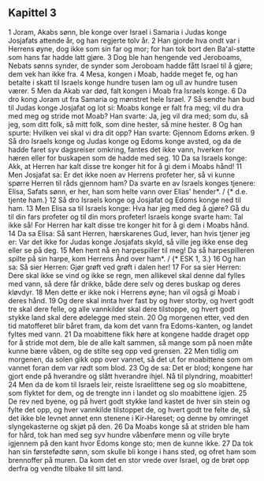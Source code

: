 ## Kapittel 3

1 Joram, Akabs sønn, ble konge over Israel i Samaria i Judas konge Josjafats attende år, og han regjerte tolv år.
2 Han gjorde hva ondt var i Herrens øyne, dog ikke som sin far og mor; for han tok bort den Ba'al-støtte som hans far hadde latt gjøre.
3 Dog ble han hengende ved Jeroboams, Nebats sønns synder, de synder som Jeroboam hadde fått Israel til å gjøre; dem vek han ikke fra.
4 Mesa, kongen i Moab, hadde meget fe, og han betalte i skatt til Israels konge hundre tusen lam og ull av hundre tusen værer.
5 Men da Akab var død, falt kongen i Moab fra Israels konge.
6 Da dro kong Joram ut fra Samaria og mønstret hele Israel.
7 Så sendte han bud til Judas konge Josjafat og lot si: Moabs konge er falt fra meg; vil du dra med meg og stride mot Moab? Han svarte: Ja, jeg vil dra med; som du, så jeg, som ditt folk, så mitt folk, som dine hester, så mine hester.
8 Og han spurte: Hvilken vei skal vi dra dit opp? Han svarte: Gjennom Edoms ørken.
9 Så dro Israels konge og Judas konge og Edoms konge avsted, og da de hadde faret syv dagsreiser omkring, fantes det ikke vann, hverken for hæren eller for buskapen som de hadde med seg.
10 Da sa Israels konge: Akk, at Herren har kalt disse tre konger hit for å gi dem i Moabs hånd!
11 Men Josjafat sa: Er det ikke noen av Herrens profeter her, så vi kunne spørre Herren til råds gjennom ham? Da svarte en av Israels konges tjenere: Elisa, Safats sønn, er her, han som helte vann over Elias' hender*. / {* d.e. tjente ham.}
12 Så dro Israels konge og Josjafat og Edoms konge ned til ham.
13 Men Elisa sa til Israels konge: Hva har jeg med deg å gjøre? Gå du til din fars profeter og til din mors profeter! Israels konge svarte ham: Tal ikke så! For Herren har kalt disse tre konger hit for å gi dem i Moabs hånd.
14 Da sa Elisa: Så sant Herren, hærskarenes Gud, lever, han hvis tjener jeg er: Var det ikke for Judas konge Josjafats skyld, så ville jeg ikke ense deg eller se på deg.
15 Men hent nå en harpespiller til meg! Da så harpespilleren spilte på sin harpe, kom Herrens Ånd over ham*. / {* ESK 1, 3.}
16 Og han sa: Så sier Herren: Gjør grøft ved grøft i dalen her!
17 For sa sier Herren: Dere skal ikke se vind og ikke se regn, men allikevel skal denne dal fylles med vann, så dere får drikke, både dere selv og deres buskap og deres kløvdyr.
18 Men dette er ikke nok i Herrens øyne; han vil også gi Moab i deres hånd.
19 Og dere skal innta hver fast by og hver storby, og hvert godt tre skal dere felle, og alle vannkilder skal dere tilstoppe, og hvert godt stykke land skal dere ødelegge med stein.
20 Og morgenen etter, ved den tid matofferet blir båret fram, da kom det vann fra Edoms-kanten, og landet fyltes med vann.
21 Da moabittene fikk høre at kongene hadde draget opp for å stride mot dem, ble de alle kalt sammen, så mange som på noen måte kunne bære våben, og de stilte seg opp ved grensen.
22 Men tidlig om morgenen, da solen gikk opp over vannet, så det ut for moabittene som om vannet foran dem var rødt som blod.
23 Og de sa: Det er blod; kongene har gjort ende på hverandre og slått hverandre ihjel. Nå til plyndring, moabitter!
24 Men da de kom til Israels leir, reiste lsraelittene seg og slo moabittene, som flyktet for dem, og de trengte inn i landet og slo moabittene igjen.
25 De rev ned byene, og på hvert godt stykke land kastet de hver sin stein og fylte det opp, og hver vannkilde tilstoppet de, og hvert godt tre felte de, så det ikke ble levnet annet enn stenene i Kir-Hareset; og denne by omringet slyngekasterne og skjøt på den.
26 Da Moabs konge så at striden ble ham for hård, tok han med seg syv hundre våbenføre menn og ville bryte igjennem på den kant hvor Edoms konge sto; men de kunne ikke.
27 Da tok han sin førstefødte sønn, som skulle bli konge i hans sted, og ofret ham som brennoffer på muren. Da kom det en stor vrede over Israel, og de brøt opp derfra og vendte tilbake til sitt land.
